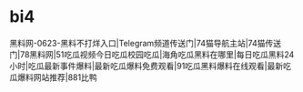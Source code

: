 # bi4
黑料网-0623-黑料不打烊入口|Telegram频道传送门|74猫导航主站|74猫传送门|78黑料网|51吃瓜视频今日吃瓜校园吃瓜|海角吃瓜黑料在哪里|每日吃瓜黑料24小时|吃瓜最新事件爆料|最新吃瓜爆料免费观看|91吃瓜黑料爆料在线观看|最新吃瓜爆料网站推荐|881比鸭
